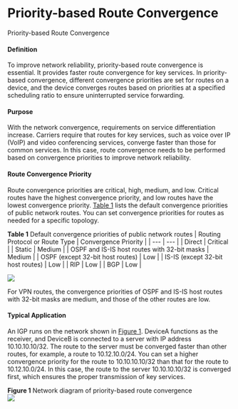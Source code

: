 Priority-based Route Convergence
================================

Priority-based Route Convergence

#### Definition

To improve network reliability, priority-based route convergence is essential. It provides faster route convergence for key services. In priority-based convergence, different convergence priorities are set for routes on a device, and the device converges routes based on priorities at a specified scheduling ratio to ensure uninterrupted service forwarding.


#### Purpose

With the network convergence, requirements on service differentiation increase. Carriers require that routes for key services, such as voice over IP (VoIP) and video conferencing services, converge faster than those for common services. In this case, route convergence needs to be performed based on convergence priorities to improve network reliability.


#### Route Convergence Priority

Route convergence priorities are critical, high, medium, and low. Critical routes have the highest convergence priority, and low routes have the lowest convergence priority. [Table 1](#EN-US_CONCEPT_0000001176662311__tab_dc_vrp_ip-route_feature_001001) lists the default convergence priorities of public network routes. You can set convergence priorities for routes as needed for a specific topology.

**Table 1** Default convergence priorities of public network routes
| Routing Protocol or Route Type | Convergence Priority |
| --- | --- |
| Direct | Critical |
| Static | Medium |
| OSPF and IS-IS host routes with 32-bit masks | Medium |
| OSPF (except 32-bit host routes) | Low |
| IS-IS (except 32-bit host routes) | Low |
| RIP | Low |
| BGP | Low |


![](../public_sys-resources/note_3.0-en-us.png) 

For VPN routes, the convergence priorities of OSPF and IS-IS host routes with 32-bit masks are medium, and those of the other routes are low.



#### Typical Application

An IGP runs on the network shown in [Figure 1](#EN-US_CONCEPT_0000001176662311__fig_dc_vrp_ip-route_feature_001001). DeviceA functions as the receiver, and DeviceB is connected to a server with IP address 10.10.10.10/32. The route to the server must be converged faster than other routes, for example, a route to 10.12.10.0/24. You can set a higher convergence priority for the route to 10.10.10.10/32 than that for the route to 10.12.10.0/24. In this case, the route to the server 10.10.10.10/32 is converged first, which ensures the proper transmission of key services.

**Figure 1** Network diagram of priority-based route convergence  
![](figure/en-us_image_0000001176662329.png)